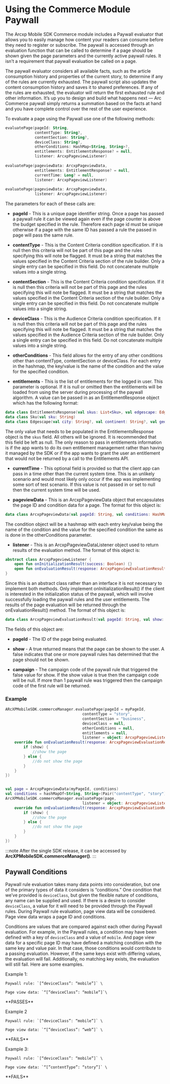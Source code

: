 

# Using the Commerce Module Paywall

The Arcxp Mobile SDK Commerce module includes a Paywall evaluator that allows you to easily manage how content your readers can consume before they need to register or subscribe. The paywall is accessed through an evaluation function that can be called to determine if a page should be shown given the page parameters and the currently active paywall rules. It isn’t a requirement that paywall evaluation be called on a page.

The paywall evaluator considers all available facts, such as the article consumption history and properties of the current story, to determine if any of the rules are currently exhausted. The paywall script also updates the content consumption history and saves it to shared preferences. If any of the rules are exhausted, the evaluator will return the first exhausted rule and other information. It’s up you to design and build what happens next — Arc Commerce paywall simply returns a summation based on the facts at hand and you have complete control over the rest of the user experience.

To evaluate a page using the Paywall use one of the following methods:

```kotlin
evaluatePage(pageId: String, 
             contentType: String?, 
             contentSection: String?, 
             deviceClass: String?, 
             otherConditions: HashMap<String, String>?, 
             entitlements: EntitlementsResponse? = null, 
             listener: ArcxpPageviewListener)
             
evaluatePage(pageviewData: ArcxpPageviewData, 
             entitlements: EntitlementResponse? = null, 
             currentTime: Long? = null, 
             listener: ArcxpPageviewListener)
             
evaluatePage(pageviewData: ArcxpPageviewData, 
             listener: ArcxpPageviewListener)
```

The parameters for each of these calls are:

- **pageId** - This is a unique page identifier string. Once a page has passed a paywall rule it can be viewed again even if the page counter is above the budget specified in the rule. Therefore each page id must be unique otherwise if a page with the same ID has passed a rule the passed in page will pass the same rule.

- **contentType** - This is the Content Criteria condition specification. If it is null then this criteria will not be part of this page and the rules specifying this will note be flagged. It must be a string that matches the values specified in the Content Criteria section of the rule builder. Only a single entry can be specified in this field. Do not concatenate multiple values into a single string.

- **contentSection** - This is the Content Criteria condition specification. If it is null then this criteria will not be part of this page and the rules specifying this will note be flagged. It must be a string that matches the values specified in the Content Criteria section of the rule builder. Only a single entry can be specified in this field. Do not concatenate multiple values into a single string.

- **deviceClass** - This is the Audience Criteria condition specification. If it is null then this criteria will not be part of this page and the rules specifying this will note be flagged. It must be a string that matches the values specified in the Audience Criteria section of the rule builder. Only a single entry can be specified in this field. Do not concatenate multiple values into a single string.

- **otherConditions** - This field allows for the entry of any other conditions other than contentType, contentSection or deviceClass. For each entry in the hashmap, the key/value is the name of the condition and the value for the specified condition.

- **entitlements** - This is the list of entitlements for the logged in user. This parameter is optional. If it is null or omitted then the entitlements will be loaded from using the server during processing of the paywall algorithm. A value can be passed in as an EntitlementResponse object which has the following format:

```kotlin
data class EntitlementsResponse(val skus: List<Sku>, val edgescape: Edgescape?)
data class Sku(val sku: String)
data class Edgescape(val city: String?, val continent: String?, val georegion: String?, val dma: String?, val country_code: String?)
```

The only value that needs to be populated in the EntitlementsResponse object is the `skus` field. All others will be ignored. It is recommended that this field be left as null. The only reason to pass in entitlements information is if the app wants to do its own entitlement management rather than having it managed by the SDK or if the app wants to grant the user an entitlement that would not be returned by a call to the Entitlements API.

- **currentTime** - This optional field is provided so that the client app can pass in a time other than the current system time. This is an unlikely scenario and would most likely only occur if the app was implementing some sort of test scenario. If this value is not passed in or set to null then the current system time will be used.

- **pageviewData** - This is an ArcxpPageviewData object that encapsulates the page ID and condition data for a page. The format for this object is:

```kotlin
data class ArcxpPageviewData(val pageId: String, val conditions: HashMap<String, String>)
```

The condition object will be a hashmap with each entry key/value being the name of the condition and the value for the specified condition the same as is done in the otherConditions parameter.

- **listener** - This is an ArcxpPageviewDataListener object used to return results of the evaluation method. The format of this object is:

```kotlin
abstract class ArcxpPageviewListener {
    open fun onInitializationResult(success: Boolean) {}
    open fun onEvaluationResult(response: ArcxpPageviewEvaluationResult) {} 
}
```

Since this is an abstract class rather than an interface it is not necessary to implement both methods. Only implement onInitializationResult() if the client is interested in the initialization status of the paywall, which will involve successfully loading the paywall rules and the user entitlements. The results of the page evaluation will be returned through the onEvaluationResult() method. The format of this object is:

```kotlin
data class ArcxpPageviewEvaluationResult(val pageId: String, val show: Boolean, val campaign: String? = null)
```

The fields of this object are:

- **pageId** - The ID of the page being evaluated.

- **show** - A true returned means that the page can be shown to the user. A false indicates that one or more paywall rules has determined that the page should not be shown.

- **campaign** - The campaign code of the paywall rule that triggered the false value for show. If the show value is true then the campaign code will be null. If more than 1 paywall rule was triggered then the campaign code of the first rule will be returned.

### Example

```kotlin
ARcXPMobileSDK.commerceManager.evaluatePage(pageId = myPageId, 
                                  contentType = "story",
                                  contentSection = "business",
                                  deviceClass = null,
                                  otherConditions = null,
                                  entitlements = null,
                                  listener = object: ArcxpPageviewListener() {
    override fun onEvaluationResult(response: ArcxpPageviewEvaluationResult) {
        if (show) {
            //show the page 
        } else {
            //do not show the page
        }
    }
})


val page = ArcxpPageviewData(myPageId, conditions)
val conditions = hashMapOf<String, String>(Pair("contentType", "story"), Pair("contentSection", "business"))
ArcXPMobileSDK.commerceManager.evaluatePage(page,
                                  listener = object: ArcxpPageviewListener() {
    override fun onEvaluationResult(response: ArcxpPageviewEvaluationResult) {
        if (show) {
            //show the page 
        } else {
            //do not show the page
        }
    }
})
```

:::note
After the single SDK release, it can be accessed by **ArcXPMobileSDK.commerceManager()**.
:::

## Paywall Conditions

Paywall rule evaluation takes many data points into consideration, but one of the primary types of data it considers is “conditions.” One condition that we’ve provided is `deviceClass`, but given the flexible nature of conditions, any name can be supplied and used. If there is a desire to consider `deviceClass`, a value for it will need to be provided through the Paywall rules. During Paywall rule evaluation, page view data will be considered. Page view data wraps a page ID and conditions.

Conditions are values that are compared against each other during Paywall evaluation. For example, in the Paywall rules, a condition may have been defined with a key of `deviceClass` and a value of `mobile`. And page view data for a specific page ID may have defined a matching condition with the same key and value pair. In that case, those conditions would contribute to a passing evaluation. However, if the same keys exist with differing values, the evaluation will fail. Additionally, no matching key exists, the evaluation will still fail. Here are some examples.

Example 1:

``Paywall rule: `[“deviceClass”: “mobile”]` \``

``Page view data: `“[”deviceClass”: “mobile”]`\``

\*\*PASSES\*\*

Example 2

``Paywall rule: `[“deviceClass”: “mobile”]` \``

``Page view data: `“[”deviceClass”: “web”]` \``

\*\*FAILS\*\*

Example 3:

``Paywall rule: `[“deviceClass”: “mobile”]` \``

``Page view data: `“[”contentType”: “story”]` \``

\*\*FAILS\*\*
